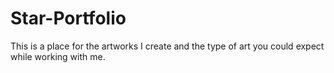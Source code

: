 # Star-Portfolio
This is a place for the artworks I create and the type of art you could expect while working with me. 
